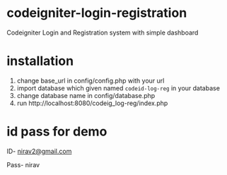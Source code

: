 # codeigniter-login-registration

Codeigniter Login and Registration system with simple dashboard

# installation
1. change base_url in config/config.php with your url
2. import database which given named `codeid-log-reg` in your database
3. change database name in config/database.php
4. run http://localhost:8080/codeig_log-reg/index.php

# id pass for demo

ID- nirav2@gmail.com  

Pass- nirav
